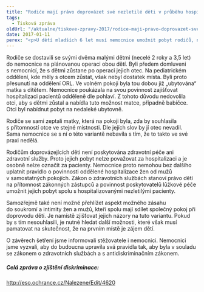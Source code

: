 ```yaml
---
title: "Rodiče mají právo doprovázet své nezletilé děti v průběhu hospitalizace"
tags:
  - Tisková zpráva
oldUrl: "/aktualne/tiskove-zpravy-2017/rodice-maji-pravo-doprovazet-sve-nezletile-deti-v-prubehu-hospitalizace"
date: 2017-01-11
perex: "<p>U dětí mladších 6 let musí nemocnice umožnit pobyt rodičů, nebo zákonných zástupců, a to bez ohledu na pohlaví rodičů. Tato povinnost vyplývá ze zákona o zdravotních službách. Bohužel jsme řešili případ, kdy nemocnice odmítla poskytnout pobyt s dvěma malými dětmi jejich otci. Za přijatelný považovala pouze pobyt matky nebo babičky. Takový postup však odporuje právu na rovné zacházení. </p>"
---
```


<!-- imported from the old website -->

<p>Rodiče se dostavili se svými dvěma malými dětmi (necelé 2 roky a 3,5 let) do nemocnice na plánovanou operaci obou dětí. Byli předem domluveni s nemocnicí, že s dětmi zůstane po operaci jejich otec. Na pediatrickém oddělení, kde měly s otcem zůstat, však nebyl dostatek místa. Byli proto přesunutí na oddělení ORL. Ve volném pokoji byla tou dobou již „ubytována“ matka s dítětem. Nemocnice poukázala na svou povinnost zajišťovat hospitalizaci pacientů odděleně dle pohlaví. Z tohoto důvodu nedovolila otci, aby s dětmi zůstal a nabídla tuto možnost matce, případně babičce. Otci byl nabídnut pobyt na nedaleké ubytovně. </p> <p>Rodiče se sami zeptali matky, která na pokoji byla, zda by souhlasila s přítomností otce ve stejné místnosti. Dle jejích slov by jí otec nevadil. Sama nemocnice se s ní o této variantě nebavila s tím, že to takto ve své praxi nedělá. </p> <p>Rodičům doprovázejících děti není poskytována zdravotní péče ani zdravotní služby. Proto jejich pobyt nelze považovat za hospitalizaci a je osobně nelze označit za pacienty. Nemocnice proto nemohou bez dalšího uplatnit pravidlo o povinnosti oddělené hospitalizace žen od mužů v samostatných pokojích. Zákon o zdravotních službách stanoví právo dětí na přítomnost zákonných zástupců a povinnost poskytovatelů lůžkové péče umožnit jejich pobyt spolu s hospitalizovanými nezletilými pacienty. </p> <p>Samozřejmě také není možné přehlížet aspekt možného zásahu do soukromí a intimity žen a mužů, kteří spolu mají sdílet společný pokoj při doprovodu dětí. Je namístě zjišťovat jejich názory na tuto variantu. Pokud by s tím nesouhlasili, je nutné hledat další možnosti, které však musí pamatovat na skutečnost, že na prvním místě je zájem dětí.</p> <p>O závěrech šetření jsme informovali stěžovatele i nemocnici. Nemocnici jsme vyzvali, aby do budoucna upravila svá pravidla tak, aby byla v souladu se zákonem o zdravotních službách a s antidiskriminačním zákonem. </p><h5>Celá zpráva o zjištění diskriminace:</h5><p><a title="Otevření do nového okna" href="http://eso.ochrance.cz/Nalezene/Edit/4620" target="_blank">http://eso.ochrance.cz/Nalezene/Edit/4620</a> </p>
